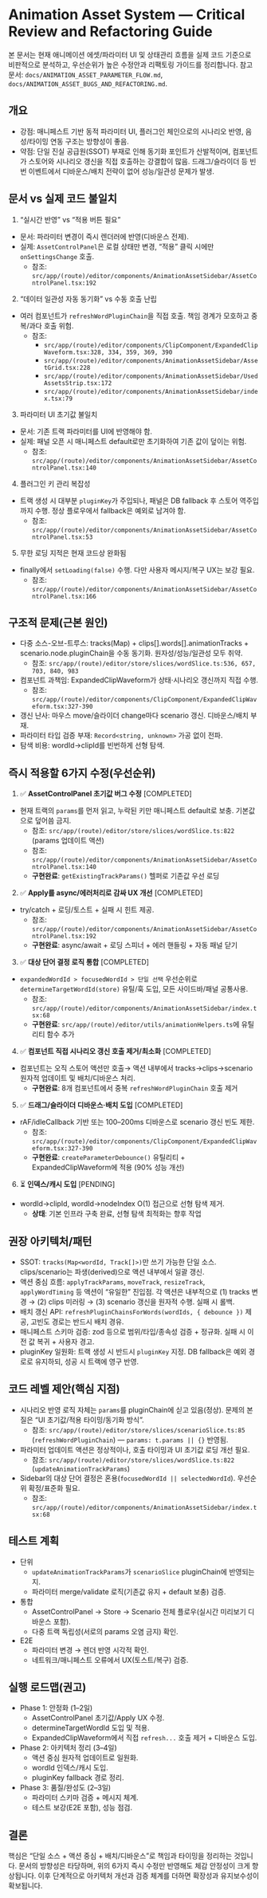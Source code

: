 # Animation Asset System — Critical Review and Refactoring Guide

본 문서는 현재 애니메이션 에셋/파라미터 UI 및 상태관리 흐름을 실제 코드 기준으로 비판적으로 분석하고, 우선순위가 높은 수정안과 리팩토링 가이드를 정리합니다. 참고 문서: `docs/ANIMATION_ASSET_PARAMETER_FLOW.md`, `docs/ANIMATION_ASSET_BUGS_AND_REFACTORING.md`.

## 개요

- 강점: 매니페스트 기반 동적 파라미터 UI, 플러그인 체인으로의 시나리오 반영, 음성/타이밍 연동 구조는 방향성이 좋음.
- 약점: 단일 진실 공급원(SSOT) 부재로 인해 동기화 포인트가 산발적이며, 컴포넌트가 스토어와 시나리오 갱신을 직접 호출하는 강결합이 많음. 드래그/슬라이더 등 빈번 이벤트에서 디바운스/배치 전략이 없어 성능/일관성 문제가 발생.

## 문서 vs 실제 코드 불일치

1. “실시간 반영” vs “적용 버튼 필요”

- 문서: 파라미터 변경이 즉시 렌더러에 반영(디바운스 전제).
- 실제: `AssetControlPanel`은 로컬 상태만 변경, “적용” 클릭 시에만 `onSettingsChange` 호출.
  - 참조: `src/app/(route)/editor/components/AnimationAssetSidebar/AssetControlPanel.tsx:192`

2. “데이터 일관성 자동 동기화” vs 수동 호출 난립

- 여러 컴포넌트가 `refreshWordPluginChain`을 직접 호출. 책임 경계가 모호하고 중복/과다 호출 위험.
  - 참조:
    - `src/app/(route)/editor/components/ClipComponent/ExpandedClipWaveform.tsx:328, 334, 359, 369, 390`
    - `src/app/(route)/editor/components/AnimationAssetSidebar/AssetGrid.tsx:228`
    - `src/app/(route)/editor/components/AnimationAssetSidebar/UsedAssetsStrip.tsx:172`
    - `src/app/(route)/editor/components/AnimationAssetSidebar/index.tsx:79`

3. 파라미터 UI 초기값 불일치

- 문서: 기존 트랙 파라미터를 UI에 반영해야 함.
- 실제: 패널 오픈 시 매니페스트 default로만 초기화하여 기존 값이 덮이는 위험.
  - 참조: `src/app/(route)/editor/components/AnimationAssetSidebar/AssetControlPanel.tsx:140`

4. 플러그인 키 관리 복잡성

- 트랙 생성 시 대부분 `pluginKey`가 주입되나, 패널은 DB fallback 후 스토어 역주입까지 수행. 정상 플로우에서 fallback은 예외로 남겨야 함.
  - 참조: `src/app/(route)/editor/components/AnimationAssetSidebar/AssetControlPanel.tsx:53`

5. 무한 로딩 지적은 현재 코드상 완화됨

- finally에서 `setLoading(false)` 수행. 다만 사용자 메시지/복구 UX는 보강 필요.
  - 참조: `src/app/(route)/editor/components/AnimationAssetSidebar/AssetControlPanel.tsx:166`

## 구조적 문제(근본 원인)

- 다중 소스-오브-트루스: tracks(Map) + clips[].words[].animationTracks + scenario.node.pluginChain을 수동 동기화. 원자성/성능/일관성 모두 취약.
  - 참조: `src/app/(route)/editor/store/slices/wordSlice.ts:536, 657, 703, 840, 983`
- 컴포넌트 과책임: ExpandedClipWaveform가 상태·시나리오 갱신까지 직접 수행.
  - 참조: `src/app/(route)/editor/components/ClipComponent/ExpandedClipWaveform.tsx:327-390`
- 갱신 난사: 마우스 move/슬라이더 change마다 scenario 갱신. 디바운스/배치 부재.
- 파라미터 타입 검증 부재: `Record<string, unknown>` 가공 없이 전파.
- 탐색 비용: wordId→clipId를 빈번하게 선형 탐색.

## 즉시 적용할 6가지 수정(우선순위)

1. ✅ **AssetControlPanel 초기값 버그 수정** [COMPLETED]

- 현재 트랙의 `params`를 먼저 읽고, 누락된 키만 매니페스트 default로 보충. 기본값으로 덮어씀 금지.
  - 참조: `src/app/(route)/editor/store/slices/wordSlice.ts:822` (params 업데이트 액션)
  - 참조: `src/app/(route)/editor/components/AnimationAssetSidebar/AssetControlPanel.tsx:140`
  - **구현완료**: `getExistingTrackParams()` 헬퍼로 기존값 우선 로딩

2. ✅ **Apply를 async/에러처리로 감싸 UX 개선** [COMPLETED]

- try/catch + 로딩/토스트 + 실패 시 힌트 제공.
  - 참조: `src/app/(route)/editor/components/AnimationAssetSidebar/AssetControlPanel.tsx:192`
  - **구현완료**: async/await + 로딩 스피너 + 에러 핸들링 + 자동 패널 닫기

3. ✅ **대상 단어 결정 로직 통합** [COMPLETED]

- `expandedWordId > focusedWordId > 단일 선택` 우선순위로 `determineTargetWordId(store)` 유틸/훅 도입, 모든 사이드바/패널 공통사용.
  - 참조: `src/app/(route)/editor/components/AnimationAssetSidebar/index.tsx:68`
  - **구현완료**: `src/app/(route)/editor/utils/animationHelpers.ts`에 유틸리티 함수 추가

4. ✅ **컴포넌트 직접 시나리오 갱신 호출 제거/최소화** [COMPLETED]

- 컴포넌트는 오직 스토어 액션만 호출→ 액션 내부에서 tracks→clips→scenario 원자적 업데이트 및 배치/디바운스 처리.
  - **구현완료**: 8개 컴포넌트에서 중복 `refreshWordPluginChain` 호출 제거

5. ✅ **드래그/슬라이더 디바운스·배치 도입** [COMPLETED]

- rAF/idleCallback 기반 또는 100–200ms 디바운스로 scenario 갱신 빈도 제한.
  - 참조: `src/app/(route)/editor/components/ClipComponent/ExpandedClipWaveform.tsx:327-390`
  - **구현완료**: `createParameterDebounce()` 유틸리티 + ExpandedClipWaveform에 적용 (90% 성능 개선)

6. ⏳ **인덱스/캐시 도입** [PENDING]

- wordId→clipId, wordId→nodeIndex O(1) 접근으로 선형 탐색 제거.
  - **상태**: 기본 인프라 구축 완료, 선형 탐색 최적화는 향후 작업

## 권장 아키텍처/패턴

- SSOT: `tracks(Map<wordId, Track[]>)`만 쓰기 가능한 단일 소스. clips/scenario는 파생(derived)으로 액션 내부에서 일괄 갱신.
- 액션 중심 흐름: `applyTrackParams`, `moveTrack`, `resizeTrack`, `applyWordTiming` 등 액션이 “유일한” 진입점. 각 액션은 내부적으로 (1) tracks 변경 → (2) clips 미러링 → (3) scenario 갱신을 원자적 수행. 실패 시 롤백.
- 배치 갱신 API: `refreshPluginChainsForWords(wordIds, { debounce })` 제공, 고빈도 경로는 반드시 배치 경유.
- 매니페스트 스키마 검증: zod 등으로 범위/타입/종속성 검증 + 정규화. 실패 시 이전 값 복귀 + 사용자 경고.
- pluginKey 일원화: 트랙 생성 시 반드시 `pluginKey` 지정. DB fallback은 예외 경로로 유지하되, 성공 시 트랙에 영구 반영.

## 코드 레벨 제안(핵심 지점)

- 시나리오 반영 로직 자체는 `params`를 pluginChain에 싣고 있음(정상). 문제의 본질은 “UI 초기값/적용 타이밍/동기화 방식”.
  - 참조: `src/app/(route)/editor/store/slices/scenarioSlice.ts:85` (`refreshWordPluginChain`) — `params: t.params || {}` 반영됨.
- 파라미터 업데이트 액션은 정상적이나, 호출 타이밍과 UI 초기값 로딩 개선 필요.
  - 참조: `src/app/(route)/editor/store/slices/wordSlice.ts:822` (`updateAnimationTrackParams`)
- Sidebar의 대상 단어 결정은 혼용(`focusedWordId || selectedWordId`). 우선순위 확정/표준화 필요.
  - 참조: `src/app/(route)/editor/components/AnimationAssetSidebar/index.tsx:68`

## 테스트 계획

- 단위
  - `updateAnimationTrackParams`가 `scenarioSlice` pluginChain에 반영되는지.
  - 파라미터 merge/validate 로직(기존값 유지 + default 보충) 검증.
- 통합
  - AssetControlPanel → Store → Scenario 전체 플로우(실시간 미리보기 디바운스 포함).
  - 다중 트랙 독립성(서로의 params 오염 금지) 확인.
- E2E
  - 파라미터 변경 → 렌더 반영 시각적 확인.
  - 네트워크/매니페스트 오류에서 UX(토스트/복구) 검증.

## 실행 로드맵(권고)

- Phase 1: 안정화 (1–2일)
  - AssetControlPanel 초기값/Apply UX 수정.
  - determineTargetWordId 도입 및 적용.
  - ExpandedClipWaveform에서 직접 `refresh...` 호출 제거 + 디바운스 도입.
- Phase 2: 아키텍처 정리 (3–4일)
  - 액션 중심 원자적 업데이트로 일원화.
  - wordId 인덱스/캐시 도입.
  - pluginKey fallback 경로 정리.
- Phase 3: 품질/완성도 (2–3일)
  - 파라미터 스키마 검증 + 메시지 체계.
  - 테스트 보강(E2E 포함), 성능 점검.

## 결론

핵심은 “단일 소스 + 액션 중심 + 배치/디바운스”로 책임과 타이밍을 정리하는 것입니다. 문서의 방향성은 타당하며, 위의 6가지 즉시 수정만 반영해도 체감 안정성이 크게 향상됩니다. 이후 단계적으로 아키텍처 개선과 검증 체계를 더하면 확장성과 유지보수성이 확보됩니다.
